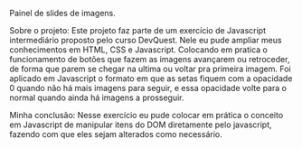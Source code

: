 Painel de slides de imagens.

Sobre o projeto:
Este projeto faz parte de um exercício de Javascript intermediário proposto pelo curso DevQuest.
Nele eu pude ampliar meus conhecimentos em HTML, CSS e Javascript. Colocando em pratica o funcionamento de botões que fazem as imagens avançarem ou retroceder, de forma que parem se chegar na ultima ou voltar pra primeira imagem.
Foi aplicado em Javascript o formato em que as setas fiquem com a opacidade 0 quando não há mais imagens para seguir, e essa opacidade volte para o normal quando ainda há imagens a prosseguir.

Minha conclusão:
Nesse exercício eu pude colocar em prática o conceito em Javascript de manipular itens do DOM diretamente pelo javascript, fazendo com que eles sejam alterados como necessário.
